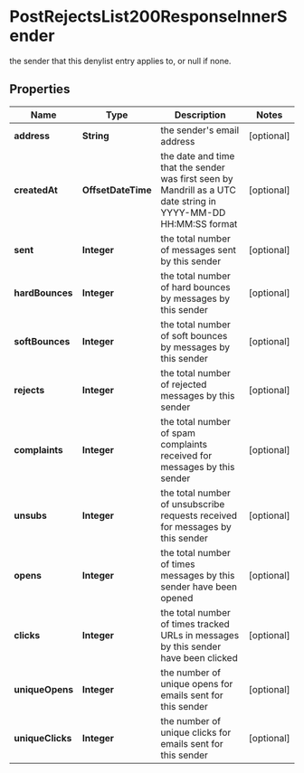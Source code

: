 

# PostRejectsList200ResponseInnerSender

the sender that this denylist entry applies to, or null if none.

## Properties

| Name | Type | Description | Notes |
|------------ | ------------- | ------------- | -------------|
|**address** | **String** | the sender&#39;s email address |  [optional] |
|**createdAt** | **OffsetDateTime** | the date and time that the sender was first seen by Mandrill as a UTC date string in YYYY-MM-DD HH:MM:SS format |  [optional] |
|**sent** | **Integer** | the total number of messages sent by this sender |  [optional] |
|**hardBounces** | **Integer** | the total number of hard bounces by messages by this sender |  [optional] |
|**softBounces** | **Integer** | the total number of soft bounces by messages by this sender |  [optional] |
|**rejects** | **Integer** | the total number of rejected messages by this sender |  [optional] |
|**complaints** | **Integer** | the total number of spam complaints received for messages by this sender |  [optional] |
|**unsubs** | **Integer** | the total number of unsubscribe requests received for messages by this sender |  [optional] |
|**opens** | **Integer** | the total number of times messages by this sender have been opened |  [optional] |
|**clicks** | **Integer** | the total number of times tracked URLs in messages by this sender have been clicked |  [optional] |
|**uniqueOpens** | **Integer** | the number of unique opens for emails sent for this sender |  [optional] |
|**uniqueClicks** | **Integer** | the number of unique clicks for emails sent for this sender |  [optional] |




